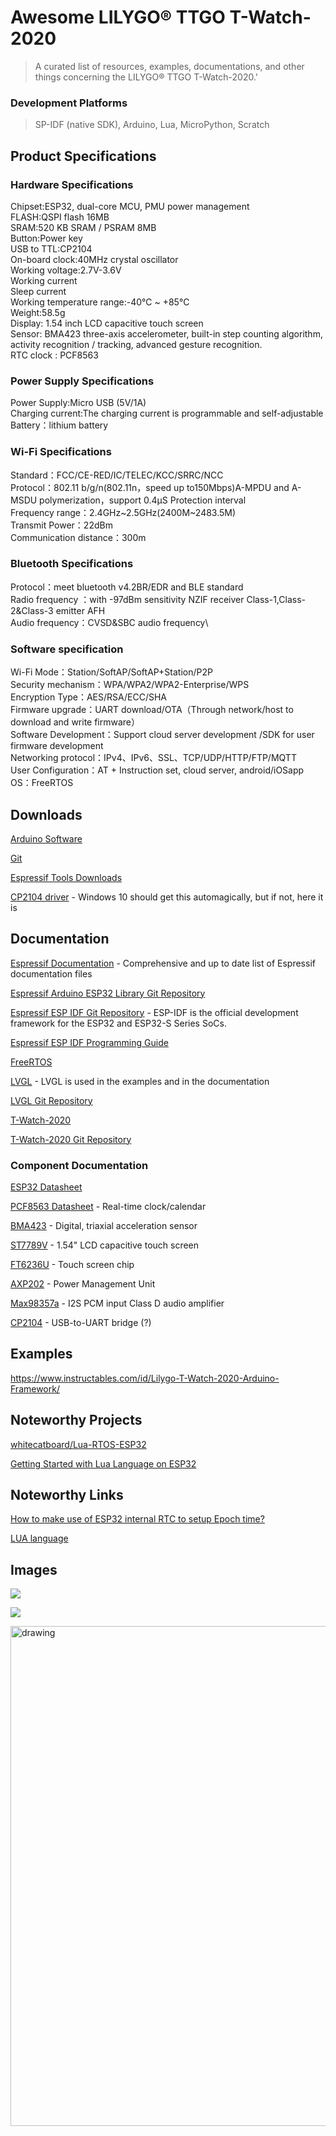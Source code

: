 # Awesome LILYGO® TTGO T-Watch-2020

> A curated list of resources, examples, documentations, and other things concerning the LILYGO® TTGO T-Watch-2020.'

### Development Platforms

>SP-IDF (native SDK), Arduino, Lua, MicroPython, Scratch

## Product Specifications

### Hardware Specifications

Chipset:ESP32, dual-core MCU, PMU power management \
FLASH:QSPI flash 16MB \
SRAM:520 KB SRAM / PSRAM 8MB \
Button:Power key \
USB to TTL:CP2104 \
On-board clock:40MHz crystal oscillator \
Working voltage:2.7V-3.6V \
Working current \
Sleep current \
Working temperature range:-40℃ ~ +85℃ \
Weight:58.5g \
Display: 1.54 inch LCD capacitive touch screen \
Sensor: BMA423 three-axis accelerometer, built-in step counting algorithm, activity recognition / tracking, advanced gesture recognition. \
RTC clock : PCF8563 

### Power Supply Specifications

Power Supply:Micro USB (5V/1A)\
Charging current:The charging current is programmable and self-adjustable\
Battery：lithium battery

### Wi-Fi Specifications

Standard：FCC/CE-RED/IC/TELEC/KCC/SRRC/NCC\
Protocol：802.11 b/g/n(802.11n，speed up to150Mbps)A-MPDU and A-MSDU polymerization，support 0.4μS Protection interval\
Frequency range：2.4GHz~2.5GHz(2400M~2483.5M)\
Transmit Power：22dBm\
Communication distance：300m

### Bluetooth Specifications

Protocol：meet bluetooth v4.2BR/EDR and BLE standard\
Radio frequency ：with -97dBm sensitivity NZIF receiver Class-1,Class-2&Class-3 emitter AFH\
Audio frequency：CVSD&SBC audio frequency\

### Software specification

Wi-Fi Mode：Station/SoftAP/SoftAP+Station/P2P\
Security mechanism：WPA/WPA2/WPA2-Enterprise/WPS\
Encryption Type：AES/RSA/ECC/SHA\
Firmware upgrade：UART download/OTA（Through network/host to download and write firmware）\
Software Development：Support cloud server development /SDK for user firmware development\
Networking protocol：IPv4、IPv6、SSL、TCP/UDP/HTTP/FTP/MQTT\
User Configuration：AT + Instruction set, cloud server, android/iOSapp\
OS：FreeRTOS

## Downloads

[Arduino Software](https://www.arduino.cc/en/Main/Software)

[Git](https://git-scm.com/downloads)

[Espressif Tools Downloads](https://www.espressif.com/en/support/download/other-tools)

[CP2104 driver](https://www.silabs.com/documents/public/software/CP210x_Universal_Windows_Driver.zip) - Windows 10 should get this automagically, but if not, here it is

## Documentation

[Espressif Documentation](https://www.espressif.com/en/support/documents/technical-documents) - Comprehensive and up to date list of Espressif documentation files

[Espressif Arduino ESP32 Library Git Repository](https://github.com/espressif/arduino-esp32)

[Espressif ESP IDF Git Repository](https://github.com/espressif/esp-idf) - ESP-IDF is the official development framework for the ESP32 and ESP32-S Series SoCs.

[Espressif ESP IDF Programming Guide](https://docs.espressif.com/projects/esp-idf/en/latest/esp32/index.html)

[FreeRTOS](https://www.freertos.org/index.html)

[LVGL](https://lvgl.io/) - LVGL is used in the examples and in the documentation

[LVGL Git Repository](https://github.com/lvgl/lvgl)

[T-Watch-2020](https://t-watch-document-en.readthedocs.io/en/latest/introduction/product/2020.html)

[T-Watch-2020 Git Repository](https://github.com/Xinyuan-LilyGO/TTGO_TWatch_Library)


### Component Documentation

[ESP32 Datasheet](https://www.espressif.com/sites/default/files/documentation/esp32_datasheet_en.pdf) 

[PCF8563 Datasheet](https://www.nxp.com/docs/en/data-sheet/PCF8563.pdf) - Real-time clock/calendar 

[BMA423](https://www.mouser.com/datasheet/2/783/BST-BMA423-DS000-1509600.pdf) - Digital, triaxial acceleration sensor

[ST7789V]() - 1.54" LCD capacitive touch screen

[FT6236U]() - Touch screen chip

[AXP202]() - Power Management Unit

[Max98357a]() - I2S PCM input Class D audio amplifier

[CP2104](https://www.silabs.com/documents/public/data-sheets/cp2104.pdf) - USB-to-UART bridge (?)

## Examples

https://www.instructables.com/id/Lilygo-T-Watch-2020-Arduino-Framework/

## Noteworthy Projects

[whitecatboard/Lua-RTOS-ESP32](https://github.com/whitecatboard/Lua-RTOS-ESP32)

[Getting Started with Lua Language on ESP32](https://iotdesignpro.com/projects/getting-started-with-lua-programming-on-esp32)

## Noteworthy Links

[How to make use of ESP32 internal RTC to setup Epoch time?](https://github.com/espressif/arduino-esp32/issues/3641)

[LUA language](http://www.lua.org/)

## Images

![](http://ae01.alicdn.com/kf/Ha04278332d4643359779aa8b77f51139K.jpg)

![](http://ae01.alicdn.com/kf/H539aa120ff234ed8b19b2e88f2f42311J.png)

<img src="https://t-watch-document-en.readthedocs.io/en/latest/_images/model41.jpg" alt="drawing" style="width:800px;"/>



